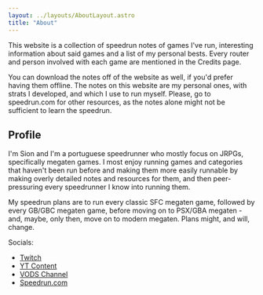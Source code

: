 ```yaml
---
layout: ../layouts/AboutLayout.astro
title: "About"
---
```



This website is a collection of speedrun notes of games I've run, interesting information about said games and a list of my personal bests. Every router and person involved with each game are mentioned in the Credits page.

You can download the notes off of the website as well, if you'd prefer having them offline. The notes on this website are my personal ones, with strats I developed, and which I use to run myself. Please, go to speedrun.com for other resources, as the notes alone might not be sufficient to learn the speedrun.

## Profile

I'm Sion and I'm a portuguese speedrunner who mostly focus on JRPGs, specifically megaten games. I most enjoy running games and categories that haven't been run before and making them more easily runnable by making overly detailed notes and resources for them, and then peer-pressuring every speedrunner I know into running them.

My speedrun plans are to run every classic SFC megaten game, followed by every GB/GBC megaten game, before moving on to PSX/GBA megaten - and, maybe, only then, move on to modern megaten. Plans might, and will, change.

Socials:

*   [Twitch](https://www.twitch.tv/sioneus)
*   [YT Content](https://youtube.com/@speedrunmegaten)
*   [VODS Channel](https://youtube.com/@sioneus)
*   [Speedrun.com](https://www.speedrun.com/user/Sioneus)
